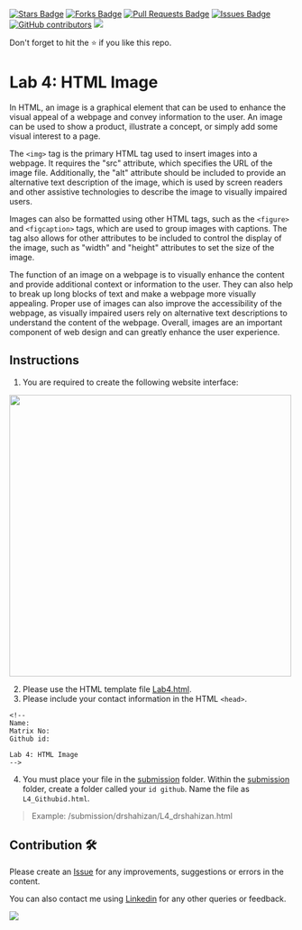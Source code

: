 <a href="https://github.com/drshahizan/learn-php/stargazers"><img src="https://img.shields.io/github/stars/drshahizan/learn-php" alt="Stars Badge"/></a>
<a href="https://github.com/drshahizan/learn-php/network/members"><img src="https://img.shields.io/github/forks/drshahizan/learn-php" alt="Forks Badge"/></a>
<a href="https://github.com/drshahizan/learn-php/pulls"><img src="https://img.shields.io/github/issues-pr/drshahizan/learn-php" alt="Pull Requests Badge"/></a>
<a href="https://github.com/drshahizan/learn-php/issues"><img src="https://img.shields.io/github/issues/drshahizan/learn-php" alt="Issues Badge"/></a>
<a href="https://github.com/drshahizan/learn-php/graphs/contributors"><img alt="GitHub contributors" src="https://img.shields.io/github/contributors/drshahizan/learn-php?color=2b9348"></a>
![](https://visitor-badge.glitch.me/badge?page_id=drshahizan/learn-php)

Don't forget to hit the :star: if you like this repo.

# Lab 4: HTML Image
In HTML, an image is a graphical element that can be used to enhance the visual appeal of a webpage and convey information to the user. An image can be used to show a product, illustrate a concept, or simply add some visual interest to a page.

The `<img>` tag is the primary HTML tag used to insert images into a webpage. It requires the "src" attribute, which specifies the URL of the image file. Additionally, the "alt" attribute should be included to provide an alternative text description of the image, which is used by screen readers and other assistive technologies to describe the image to visually impaired users.

Images can also be formatted using other HTML tags, such as the `<figure>` and `<figcaption>` tags, which are used to group images with captions. The <img> tag also allows for other attributes to be included to control the display of the image, such as "width" and "height" attributes to set the size of the image.

The function of an image on a webpage is to visually enhance the content and provide additional context or information to the user. They can also help to break up long blocks of text and make a webpage more visually appealing. Proper use of images can also improve the accessibility of the webpage, as visually impaired users rely on alternative text descriptions to understand the content of the webpage. Overall, images are an important component of web design and can greatly enhance the user experience.

## Instructions
1. You are required to create the following website interface:
<img src="https://github.com/drshahizan/learn-php/blob/main/lab/html/lab4/download/Lab4output.png"  height="500" />

2. Please use the HTML template file [Lab4.html](./download/Lab4.html).
2. Please include your contact information in the HTML `<head>`.

``` 
<!--
Name:
Matrix No:
Github id:

Lab 4: HTML Image
-->
```
4. You must place your file in the [submission](./submission) folder. Within the [submission](./submission) folder, create a folder called your `id github`. Name the file as `L4_Githubid.html`.
  > Example: 
  > /submission/drshahizan/L4_drshahizan.html

## Contribution 🛠️
Please create an [Issue](https://github.com/drshahizan/learn-php/issues) for any improvements, suggestions or errors in the content.

You can also contact me using [Linkedin](https://www.linkedin.com/in/drshahizan/) for any other queries or feedback.

![](https://visitor-badge.glitch.me/badge?page_id=drshahizan)
